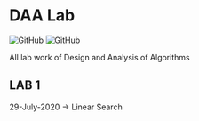 # DAA Lab
![GitHub](https://img.shields.io/badge/License-MIT-Green.svg?style=for-the-badge)
![GitHub](https://img.shields.io/badge/Language-Java-yellowgreen-C-red.svg?style=for-the-badge&logo=visual-studio-code)

All lab work of Design and Analysis of Algorithms

## LAB 1
29-July-2020 -> Linear Search

